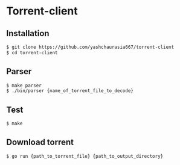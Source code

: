 # Torrent-client

## Installation

```bash
$ git clone https://github.com/yashchaurasia667/torrent-client
$ cd torrent-client
```

## Parser

```bash
$ make parser
$ ./bin/parser {name_of_torrent_file_to_decode}
```

## Test

```bash
$ make
```

## Download torrent

```bash
$ go run {path_to_torrent_file} {path_to_output_directory}
```
